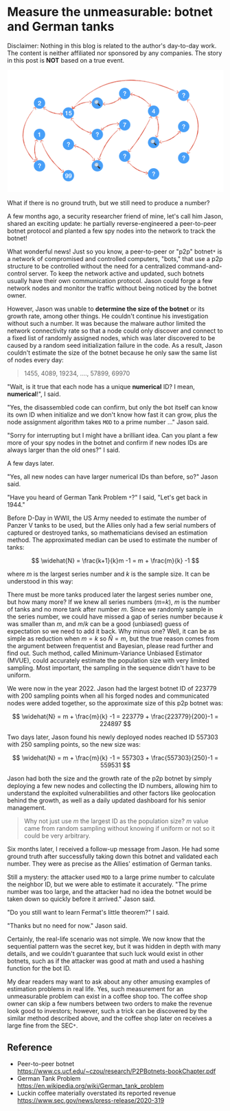 # Measure the unmeasurable: botnet and German tanks

Disclaimer: Nothing in this blog is related to the author's day-to-day work. The content is neither affiliated nor sponsored by any companies. The story in this post is **NOT** based on a true event.

![Figure 1](/images/p2p-bot.001.png)

What if there is no ground truth, but we still need to produce a number?

A few months ago, a security researcher friend of mine, let's call him Jason, shared an exciting update: he partially reverse-engineered a peer-to-peer botnet protocol and planted a few spy nodes into the network to track the botnet!

What wonderful news! Just so you know, a peer-to-peer or "p2p" botnet`*` is a network of compromised and controlled computers, "bots," that use a p2p structure to be controlled without the need for a centralized command-and-control server. To keep the network active and updated, such botnets usually have their own communication protocol. Jason could forge a few network nodes and monitor the traffic without being noticed by the botnet owner.

However, Jason was unable to **determine the size of the botnet** or its growth rate, among other things. He couldn't continue his investigation without such a number. It was because the malware author limited the network connectivity rate so that a node could only discover and connect to a fixed list of randomly assigned nodes, which was later discovered to be caused by a random seed initialization failure in the code. As a result, Jason couldn't estimate the size of the botnet because he only saw the same list of nodes every day:

> 1455, 4089, 19234, ...., 57899, 69970

"Wait, is it true that each node has a unique **numerical** ID? I mean, **numerical**!", I said. 

"Yes, the disassembled code can confirm, but only the bot itself can know its own ID when initialize and we don't know how fast it can grow, plus the node assignment algorithm takes `MOD` to a prime number ..." Jason said.

"Sorry for interrupting but I might have a brilliant idea. Can you plant a few more of your spy nodes in the botnet and confirm if new nodes IDs are always larger than the old ones?" I said.

A few days later.

"Yes, all new nodes can have larger numerical IDs than before, so?" Jason said.

"Have you heard of German Tank Problem `*`?" I said, "Let's get back in 1944."

Before D-Day in WWII, the US Army needed to estimate the number of Panzer V tanks to be used, but the Allies only had a few serial numbers of captured or destroyed tanks, so mathematicians devised an estimation method. The approximated median can be used to estimate the number of tanks:

$$
\widehat{N} = \frac{k+1}{k}m -1 = m + \frac{m}{k} -1
$$

where $m$ is the largest series number and $k$ is the sample size. It can be understood in this way:

There must be more tanks produced later the largest series number one, but how many more? If we knew all series numbers ($m$=$k$), $m$ is the number of tanks and no more tank after number $m$. Since we randomly sample in the series number, we could have missed a gap of series number because $k$ was smaller than $m$, and $m/k$ can be a good (unbiased) guess of expectation so we need to add it back. Why minus one? Well, it can be as simple as reduction when $m=k$ so $\widehat{N} = m$, but the true reason comes from the argument between frequentist and Bayesian, please read further and find out. Such method, called Minimum-Variance Unbiased Estimator (MVUE), could accurately estimate the population size with very limited sampling. Most important, the sampling in the sequence didn't have to be uniform.

We were now in the year 2022. Jason had the largest botnet ID of $223779$ with $200$ sampling points when all his forged nodes and communicated nodes were added together, so the approximate size of this p2p botnet was:

$$
\widehat{N} = m + \frac{m}{k} -1 = 223779 + \frac{223779}{200}-1 = 224897
$$

Two days later, Jason found his newly deployed nodes reached ID $557303$ with $250$ sampling points, so the new size was:

$$
\widehat{N} = m + \frac{m}{k} -1 = 557303 + \frac{557303}{250}-1 = 559531
$$

Jason had both the size and the growth rate of the p2p botnet by simply deploying a few new nodes and collecting the ID numbers, allowing him to understand the exploited vulnerabilities and other factors like geolocation behind the growth, as well as a daily updated dashboard for his senior management.

> Why not just use $m$ the largest ID as the population size? $m$ value came from random sampling without knowing if uniform or not so it could be very arbitrary.

Six months later, I received a follow-up message from Jason. He had some ground truth after successfully taking down this botnet and validated each number. They were as precise as the Allies' estimation of German tanks.

Still a mystery: the attacker used `MOD` to a large prime number to calculate the neighbor ID, but we were able to estimate it accurately. "The prime number was too large, and the attacker had no idea the botnet would be taken down so quickly before it arrived." Jason said. 

"Do you still want to learn Fermat's little theorem?" I said.

"Thanks but no need for now." Jason said.

Certainly, the real-life scenario was not simple. We now know that the sequential pattern was the secret key, but it was hidden in depth with many details, and we couldn't guarantee that such luck would exist in other botnets, such as if the attacker was good at math and used a hashing function for the bot ID.

My dear readers may want to ask about any other amusing examples of estimation problems in real life. Yes, such measurement for an unmeasurable problem can exist in a coffee shop too. The coffee shop owner can skip a few numbers between two orders to make the revenue look good to investors; however, such a trick can be discovered by the similar method described above, and the coffee shop later on receives a large fine from the SEC`*`.

## Reference

* Peer-to-peer botnet <https://www.cs.ucf.edu/~czou/research/P2PBotnets-bookChapter.pdf>
* German Tank Problem <https://en.wikipedia.org/wiki/German_tank_problem>
* Luckin coffee materially overstated its reported revenue <https://www.sec.gov/news/press-release/2020-319>